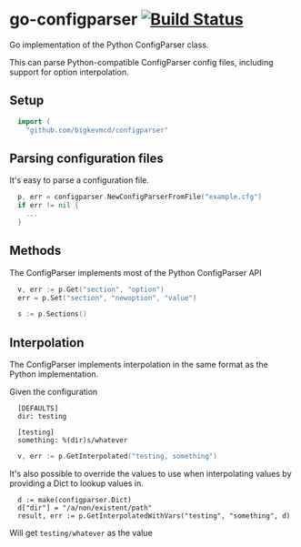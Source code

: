 # go-configparser [![Build Status](https://travis-ci.org/bigkevmcd/go-configparser.png)](https://travis-ci.org/bigkevmcd/go-configparser)
Go implementation of the Python ConfigParser class.

This can parse Python-compatible ConfigParser config files, including support for option interpolation.

## Setup
```Go
  import (
    "github.com/bigkevmcd/configparser"
```

## Parsing configuration files
It's easy to parse a configuration file.
```Go
  p, err = configparser.NewConfigParserFromFile("example.cfg")
  if err != nil {
    ...
  }
```

## Methods
The ConfigParser implements most of the Python ConfigParser API
```Go
  v, err := p.Get("section", "option")
  err = p.Set("section", "newoption", "value")

  s := p.Sections()
```

## Interpolation
The ConfigParser implements interpolation in the same format as the Python implementation.

Given the configuration

```
  [DEFAULTS]
  dir: testing

  [testing]
  something: %(dir)s/whatever
```

```Go
  v, err := p.GetInterpolated("testing, something")
```

It's also possible to override the values to use when interpolating values by providing a Dict to lookup values in.
```
  d := make(configparser.Dict)
  d["dir"] = "/a/non/existent/path"
  result, err := p.GetInterpolatedWithVars("testing", "something", d)
```

Will get ```testing/whatever``` as the value
